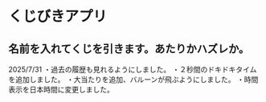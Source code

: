 # くじびきアプリ

## 名前を入れてくじを引きます。あたりかハズレか。

2025/7/31
・過去の履歴も見れるようにしました。
・２秒間のドキドキタイムを追加しました。
・大当たりを追加、バルーンが飛ぶようにしました。
・時間表示を日本時間に変更しました。
